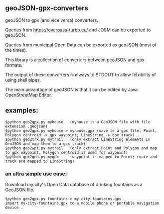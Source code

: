 ## geoJSON-gpx-converters
geoJSON to gpx (and vice versa) converters.

Queries from https://overpass-turbo.eu/  and JOSM can be exported to geoJSON.

Queries from municipal Open Data can be exported as geoJSON (most of the times).

This library is a collection of converters between geoJSON and gpx formats.

The output of these converters is always to STDOUT to allow felxibility of using shell pipes.

The main advantage of geoJSON is that it can be edited by Java OpenStreetMap Editor.

## examples:
```
$python geo2gpx.py myhouse   (myhouse is a GeoJSON file with file extension .geojson)
$python geo2gpx.py myhouse > myhouse.gpx (save to a gpx file: Point, Polygon centroid -> gpx waypoint; LineString -> gpx track)
$python geo2trk.py mytrail   (only extract LineString elements in GeoJSON and map them to a gpx track)
$python geo2wpt.py mytrail   (only extract Point and Polygon and map to gpx waypoint, Polygon centroid is used for waypoint)
$python gpx2geo.py mygpx     (waypoint is mapped to Point; route and track are mapped to LineString)
```
### an ultra simple use case:
Download my city's Open Data database of drinking fountains as a GeoJSON file.
```
$python geo2gpx.py fountains > my-city-fountains.gpx
import my-city-fountains.gpx to a mobile phone or portable navigation device .
```
